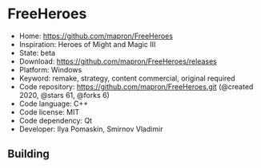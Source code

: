 # FreeHeroes

- Home: https://github.com/mapron/FreeHeroes
- Inspiration: Heroes of Might and Magic III
- State: beta
- Download: https://github.com/mapron/FreeHeroes/releases
- Platform: Windows
- Keyword: remake, strategy, content commercial, original required
- Code repository: https://github.com/mapron/FreeHeroes.git (@created 2020, @stars 61, @forks 6)
- Code language: C++
- Code license: MIT
- Code dependency: Qt
- Developer: Ilya Pomaskin, Smirnov Vladimir

## Building

